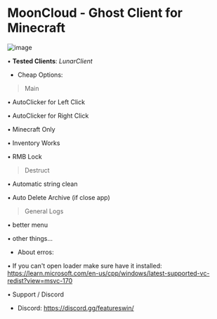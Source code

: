 # MoonCloud - Ghost Client for Minecraft

![image](https://user-images.githubusercontent.com/89749931/195244330-93f6f744-b383-4a11-bee8-67e106449053.png)

• **Tested Clients**: *LunarClient*

- Cheap Options:

> Main

• AutoClicker for Left Click

• AutoClicker for Right Click

• Minecraft Only

• Inventory Works

• RMB Lock

> Destruct

• Automatic string clean

• Auto Delete Archive (if close app)

> General Logs

• better menu

• other things...

- About erros:

 • If you can't open loader make sure have it installed: https://learn.microsoft.com/en-us/cpp/windows/latest-supported-vc-redist?view=msvc-170
 
 • Support / Discord

- Discord: https://discord.gg/featureswin/
